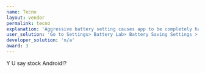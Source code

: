 ```yaml
---
name: Tecno
layout: vendor
permalink: tecno
explanation: 'Aggressive battery setting causes app to be completely halted, like frozen in time, so, timers, services, foreground services, all of them stop working until you return manually to the app, this affects all apps across the device'
user_solution: 'Go to Settings> Battery Lab> Battery Saving Settings > Disable "Power Saving Management For Apps"'
developer_solution: 'n/a'
award: 3
---
```


Y U say stock Android!?
